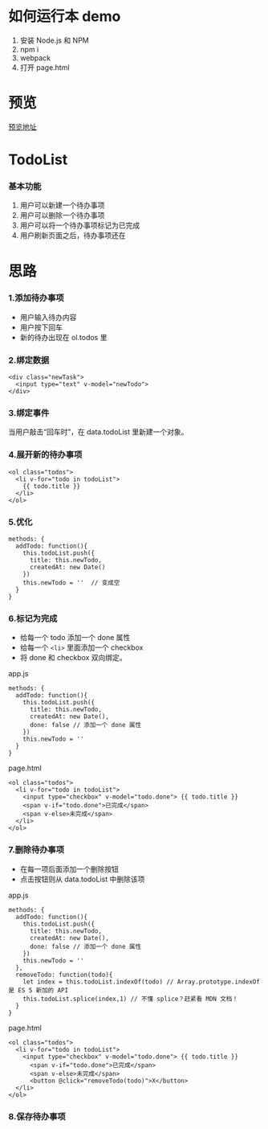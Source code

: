 # 如何运行本 demo

1. 安装 Node.js 和 NPM
2. npm i
3. webpack
4. 打开 page.html

# 预览
[预览地址](https://xiaokunxu.github.io/webpack-demo/step-3/page.html)

# TodoList
### 基本功能
1. 用户可以新建一个待办事项
2. 用户可以删除一个待办事项
3. 用户可以将一个待办事项标记为已完成
4. 用户刷新页面之后，待办事项还在

# 思路
### 1.添加待办事项
  - 用户输入待办内容
  - 用户按下回车
  - 新的待办出现在 ol.todos 里
  
### 2.绑定数据
```
<div class="newTask">
  <input type="text" v-model="newTodo">
</div>
```

### 3.绑定事件
当用户敲击“回车时”，在 data.todoList 里新建一个对象。

### 4.展开新的待办事项
```
<ol class="todos">
  <li v-for="todo in todoList">
    {{ todo.title }}
  </li>
</ol>
```
### 5.优化
```
methods: {
  addTodo: function(){
    this.todoList.push({
      title: this.newTodo,
      createdAt: new Date()
    })
    this.newTodo = ''  // 变成空
  }
}
```

### 6.标记为完成
  - 给每一个 todo 添加一个 done 属性
  - 给每一个 ``<li>`` 里面添加一个 checkbox
  - 将 done 和 checkbox 双向绑定。
  
app.js
```
methods: {
  addTodo: function(){
    this.todoList.push({
      title: this.newTodo,
      createdAt: new Date(),
      done: false // 添加一个 done 属性
    })
    this.newTodo = ''
  }
}

```

page.html
```
<ol class="todos">
  <li v-for="todo in todoList">
    <input type="checkbox" v-model="todo.done"> {{ todo.title }}
    <span v-if="todo.done">已完成</span>
    <span v-else>未完成</span>
  </li>
</ol>
```

### 7.删除待办事项
  - 在每一项后面添加一个删除按钮
  - 点击按钮则从 data.todoList 中删除该项
  
app.js
```
methods: {
  addTodo: function(){
    this.todoList.push({
      title: this.newTodo,
      createdAt: new Date(),
      done: false // 添加一个 done 属性
    })
    this.newTodo = ''
  },
  removeTodo: function(todo){
    let index = this.todoList.indexOf(todo) // Array.prototype.indexOf 是 ES 5 新加的 API
    this.todoList.splice(index,1) // 不懂 splice？赶紧看 MDN 文档！
  }
}
```

page.html
```
<ol class="todos">
  <li v-for="todo in todoList">
    <input type="checkbox" v-model="todo.done"> {{ todo.title }}
      <span v-if="todo.done">已完成</span>
      <span v-else>未完成</span>
      <button @click="removeTodo(todo)">X</button>
  </li>
</ol>
```
  
### 8.保存待办事项

